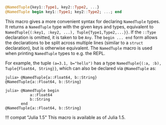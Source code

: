 ```julia
@NamedTuple{key1::Type1, key2::Type2, ...}
@NamedTuple begin key1::Type1; key2::Type2; ...; end
```

This macro gives a more convenient syntax for declaring `NamedTuple` types. It returns a `NamedTuple` type with the given keys and types, equivalent to `NamedTuple{(:key1, :key2, ...), Tuple{Type1,Type2,...}}`. If the `::Type` declaration is omitted, it is taken to be `Any`.   The `begin ... end` form allows the declarations to be split across multiple lines (similar to a `struct` declaration), but is otherwise equivalent. The `NamedTuple` macro is used when printing `NamedTuple` types to e.g. the REPL.

For example, the tuple `(a=3.1, b="hello")` has a type `NamedTuple{(:a, :b), Tuple{Float64, String}}`, which can also be declared via `@NamedTuple` as:

```jldoctest
julia> @NamedTuple{a::Float64, b::String}
@NamedTuple{a::Float64, b::String}

julia> @NamedTuple begin
           a::Float64
           b::String
       end
@NamedTuple{a::Float64, b::String}
```

!!! compat "Julia 1.5"
    This macro is available as of Julia 1.5.

